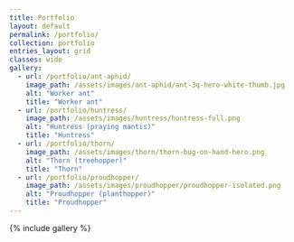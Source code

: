 ```yaml
---
title: Portfolio
layout: default
permalink: /portfolio/
collection: portfolio
entries_layout: grid
classes: wide
gallery:
  - url: /portfolio/ant-aphid/
    image_path: /assets/images/ant-aphid/ant-3q-hero-white-thumb.jpg
    alt: "Worker ant"
    title: "Worker ant"
  - url: /portfolio/huntress/
    image_path: /assets/images/huntress/huntress-full.png
    alt: "Huntress (praying mantis)"
    title: "Huntress"
  - url: /portfolio/thorn/
    image_path: /assets/images/thorn/thorn-bug-on-hand-hero.png
    alt: "Thorn (treehopper)"
    title: "Thorn"
  - url: /portfolio/proudhopper/
    image_path: /assets/images/proudhopper/proudhopper-isolated.png
    alt: "Proudhopper (planthopper)"
    title: "Proudhopper"
---
```


{% include gallery %}

